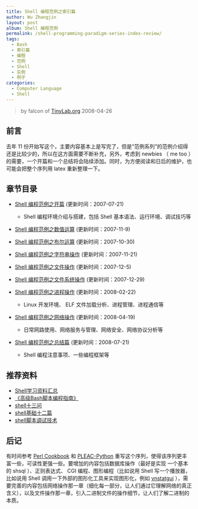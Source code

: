 ```yaml
---
title: Shell 编程范例之索引篇
author: Wu Zhangjin
layout: post
album: Shell 编程范例
permalink: /shell-programming-paradigm-series-index-review/
tags:
  - Bash
  - 索引篇
  - 编程
  - 范例
  - Shell
  - 实例
  - 例子
categories:
  - Computer Language
  - Shell
---
```


> by falcon of [TinyLab.org][2]
> 2008-04-26


## 前言

去年 11 份开始写这个，主要内容基本上是写完了，但是“范例系列”的范例介绍得还是比较少的，所以在这方面需要不断补充，另外，考虑到 newbies （ me too ）的需要，一个开篇和一个总结将会陆续添加。同时，为方便阅读和日后的维护，也可能会把整个序列用 latex 重新整理一下。

## 章节目录

  * [Shell 编程范例之开篇][3] (更新时间：2007-07-21)
    * Shell 编程环境介绍与搭建，包括 Shell 基本语法、运行环境、调试技巧等

  * [Shell 编程范例之数值运算][4] (更新时间：2007-11-9)
  * [Shell 编程范例之布尔运算][5] (更新时间：2007-10-30)
  * [Shell 编程范例之字符串操作][6] (更新时间：2007-11-21)
  * [Shell 编程范例之文件操作][7] (更新时间：2007-12-5)
  * [Shell 编程范例之文件系统操作][8] (更新时间：2007-12-29)
  * [Shell 编程范例之进程操作][9] (更新时间：2008-02-22)
    * Linux 开发环境、 ELF 文件加载分析、进程管理、进程通信等

  * [Shell 编程范例之网络操作][10] (更新时间：2008-04-19)
    * 日常网路使用、网络服务与管理、网络安全、网络协议分析等

  * [Shell 编程范例之总结篇][11] (更新时间：2008-07-21)
    * Shell 编程注意事项、一些编程框架等


## 推荐资料

  * [Shell学习资料汇总][12]
  * [《高级Bash脚本编程指南》][13]
  * [shell十三问][14]
  * [shell基础十二篇][15]
  * [shell脚本调试技术][16]

## 后记

有时间参考 [Perl Cookbook][17] 和 [PLEAC-Python][18] 重写这个序列，使得该序列更丰富一些，可读性更强一些。要增加的内容包括数据库操作（最好是实现   一个基本的 shsql ）、正则表达式、 CGI 编程、图形编程（比如说用 Shell 写一个播放器，比如说用 Shell 调用一下外部的图形化工具来实现图形化，例如 [vnstatgui][19] ），需要完善的内容包括网络操作那一章（细化每一部分，让人们通过它理解网络的真正含义），以及文件操作那一章，引入二进制文件的操作细节，让人们了解二进制的本质。


 [2]: http://tinylab.org
 [3]: /shell-programming-paradigm-begins-with/
 [4]: /shell-numeric-calculation/
 [5]: /shell-programming-paradigm-of-boolean-operations/
 [6]: /shell-programming-paradigm-of-string-manipulation/
 [7]: /shell-programming-paradigms-of-file-operations/
 [8]: /shell-programming-paradigm-in-file-system-operations/
 [9]: /shell-programming-paradigm-of-process-operations/
 [10]: /shell-programming-paradigm-of-network-operations/
 [11]: /summary-of-shell-programming-paradigm-article/
 [12]: http://oss.lzu.edu.cn/old/modules/newbb/viewtopic.php?topic_id=518&forum=26
 [13]: http://www.tldp.org/LDP/abs/html/
 [14]: http://bbs.chinaunix.net/thread-218853-1-1.html
 [15]: http://bbs.chinaunix.net/forum.php?mod=viewthread&tid=2198159
 [16]: http://www.ibm.com/developerworks/cn/linux/l-cn-shell-debug/index.html
 [17]: http://oreilly.com/catalog/9781565922433/
 [18]: http://pleac.sourceforge.net/pleac_python/index.html
 [19]: /vnstatsvg/
